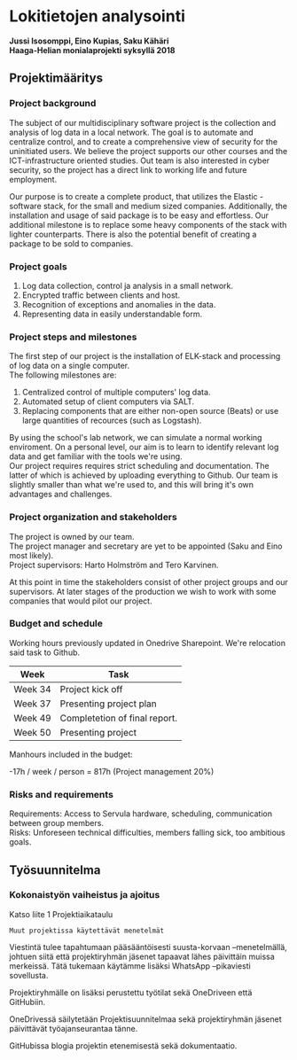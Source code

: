 # Lokitietojen analysointi

**Jussi Isosomppi, Eino Kupias, Saku Kähäri**  
**Haaga-Helian monialaprojekti syksyllä 2018**  

## Projektimääritys 

### Project background

The subject of our multidisciplinary software project is the collection and analysis of log data in a local network. The goal is to automate and centralize control, and to create a comprehensive view of security for the uninitiated users. We believe the project supports our other courses and the ICT-infrastructure oriented studies. Out team is also interested in cyber security, so the project has a direct link to working life and future employment.

Our purpose is to create a complete product, that utilizes the Elastic -software stack, for the small and medium sized companies. Additionally, the installation and usage of said package is to be  easy and effortless. Our additional milestone is to replace some heavy components of the stack with lighter counterparts. There is also the potential benefit of creating a package to be sold to companies.

### Project goals 

1) Log data collection, control ja analysis in a small network.  
2) Encrypted traffic between clients and host.
3) Recognition of exceptions and anomalies in the data.  
4) Representing data in easily understandable form.  

### Project steps and milestones

The first step of our project is the installation of ELK-stack and processing of log data on a single computer.  
The following milestones are:  
1) Centralized control of multiple computers' log data.  
2) Automated setup of client computers via SALT.  
3) Replacing components that are either non-open source (Beats) or use large quantities of recources (such as Logstash).  

By using the school's lab network, we can simulate a normal working enviroment. On a personal level, our aim is to learn to identify relevant log data and get familiar with the tools we're using.  
Our project requires requires strict scheduling and documentation. The latter of which is achieved by uploading everything to Github. Our team is slightly smaller than what we're used to, and this will bring it's own advantages and challenges.

### Project organization and stakeholders 
 
The project is owned by our team.  
The project manager and secretary are yet to be appointed (Saku and Eino most likely).  
Project supervisors: Harto Holmström and Tero Karvinen.  

At this point in time the stakeholders consist of other project groups and our supervisors. At later stages of the production we wish to work with some companies that would pilot our project.

### Budget and schedule

Working hours previously updated in Onedrive Sharepoint. We're relocation said task to Github.  

**Week**|**Task**
--------|-------------
Week 34|Project kick off
Week 37|Presenting project plan
Week 49|Completetion of final report.
Week 50|Presenting project

Manhours included in the budget: 

-17h / week / person = 817h (Project management 20%) 

### Risks and requirements

Requirements: Access to Servula hardware, scheduling, communication between group members.  
Risks: Unforeseen technical difficulties, members falling sick, too ambitious goals.  

## Työsuunnitelma 
### Kokonaistyön vaiheistus ja ajoitus 

Katso liite 1 Projektiaikataulu 

    Muut projektissa käytettävät menetelmät 

Viestintä tulee tapahtumaan pääsääntöisesti suusta-korvaan –menetelmällä, johtuen siitä että projektiryhmän jäsenet tapaavat lähes päivittäin muissa merkeissä. Tätä tukemaan käytämme lisäksi WhatsApp –pikaviesti sovellusta. 

Projektiryhmälle on lisäksi perustettu työtilat sekä OneDriveen että GitHubiin. 

OneDrivessä säilytetään Projektisuunnitelmaa sekä projektiryhmän jäsenet päivittävät työajanseurantaa tänne.  

GitHubissa blogia projektin etenemisestä sekä dokumentaatio. 
